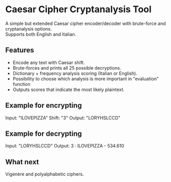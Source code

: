 # Caesar Cipher Cryptanalysis Tool  

A simple but extended Caesar cipher encoder/decoder with brute-force and cryptanalysis options.  
Supports both English and Italian.  

## Features
- Encode any text with Caesar shift.  
- Brute-forces and prints all 25 possible decryptions.  
- Dictionary + frequency analysis scoring (Italian or English).
- Possibility to choose which analysis is more important in "evaluation" function
- Outputs scores that indicate the most likely plaintext.  

## Example for encrypting
Input: "ILOVEPIZZA" Shift: "3"
Output: "LORYHSLCCD"

## Example for decrypting
Input: "LORYHSLCCD"
Output: 3  : ILOVEPIZZA - 534.610

## What next
Vigenère and polyalphabetic ciphers.
